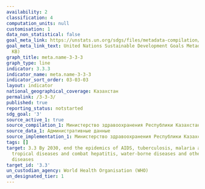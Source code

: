 ```yaml
---
availability: 2
classification: 4
computation_units: null
customisation: 1
data_non_statistical: false
goal_meta_link: https://unstats.un.org/sdgs/files/metadata-compilation/Metadata-Goal-3.pdf
goal_meta_link_text: United Nations Sustainable Development Goals Metadata (PDF 431
  KB)
graph_title: meta.name-3-3-3
graph_type: line
indicator: 3.3.3
indicator_name: meta.name-3-3-3
indicator_sort_order: 03-03-03
layout: indicator
national_geographical_coverage: Казахстан
permalink: /3-3-3/
published: true
reporting_status: notstarted
sdg_goal: '3'
source_active_1: true
source_compilation_1: Министерство здравоохранения Республики Казахстан
source_data_1: Административные данные
source_implementation_1: Министерство здравоохранения Республики Казахстан
tags: []
target: 3.3 By 2030, end the epidemics of AIDS, tuberculosis, malaria and neglected
  tropical diseases and combat hepatitis, water-borne diseases and other communicable
  diseases
target_id: '3.3'
un_custodian_agency: World Health Organisation (WHO)
un_designated_tier: 1
---
```

